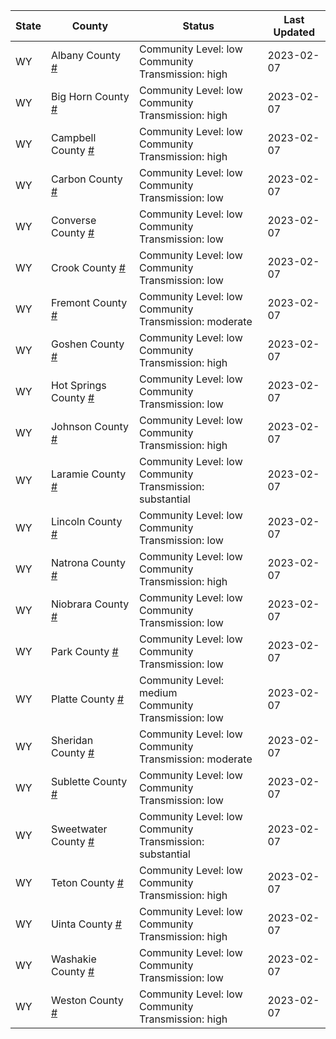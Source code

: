 State | County | Status | Last Updated
--- | --- | --- | --- 
WY | Albany County <a href="#albany_county">#</a> | <a name="albany_county"></a>Community Level: low<br/>Community Transmission: high | 2023-02-07
WY | Big Horn County <a href="#big_horn_county">#</a> | <a name="big_horn_county"></a>Community Level: low<br/>Community Transmission: high | 2023-02-07
WY | Campbell County <a href="#campbell_county">#</a> | <a name="campbell_county"></a>Community Level: low<br/>Community Transmission: high | 2023-02-07
WY | Carbon County <a href="#carbon_county">#</a> | <a name="carbon_county"></a>Community Level: low<br/>Community Transmission: low | 2023-02-07
WY | Converse County <a href="#converse_county">#</a> | <a name="converse_county"></a>Community Level: low<br/>Community Transmission: low | 2023-02-07
WY | Crook County <a href="#crook_county">#</a> | <a name="crook_county"></a>Community Level: low<br/>Community Transmission: low | 2023-02-07
WY | Fremont County <a href="#fremont_county">#</a> | <a name="fremont_county"></a>Community Level: low<br/>Community Transmission: moderate | 2023-02-07
WY | Goshen County <a href="#goshen_county">#</a> | <a name="goshen_county"></a>Community Level: low<br/>Community Transmission: high | 2023-02-07
WY | Hot Springs County <a href="#hot_springs_county">#</a> | <a name="hot_springs_county"></a>Community Level: low<br/>Community Transmission: low | 2023-02-07
WY | Johnson County <a href="#johnson_county">#</a> | <a name="johnson_county"></a>Community Level: low<br/>Community Transmission: high | 2023-02-07
WY | Laramie County <a href="#laramie_county">#</a> | <a name="laramie_county"></a>Community Level: low<br/>Community Transmission: substantial | 2023-02-07
WY | Lincoln County <a href="#lincoln_county">#</a> | <a name="lincoln_county"></a>Community Level: low<br/>Community Transmission: low | 2023-02-07
WY | Natrona County <a href="#natrona_county">#</a> | <a name="natrona_county"></a>Community Level: low<br/>Community Transmission: high | 2023-02-07
WY | Niobrara County <a href="#niobrara_county">#</a> | <a name="niobrara_county"></a>Community Level: low<br/>Community Transmission: low | 2023-02-07
WY | Park County <a href="#park_county">#</a> | <a name="park_county"></a>Community Level: low<br/>Community Transmission: low | 2023-02-07
WY | Platte County <a href="#platte_county">#</a> | <a name="platte_county"></a>Community Level: medium<br/>Community Transmission: low | 2023-02-07
WY | Sheridan County <a href="#sheridan_county">#</a> | <a name="sheridan_county"></a>Community Level: low<br/>Community Transmission: moderate | 2023-02-07
WY | Sublette County <a href="#sublette_county">#</a> | <a name="sublette_county"></a>Community Level: low<br/>Community Transmission: low | 2023-02-07
WY | Sweetwater County <a href="#sweetwater_county">#</a> | <a name="sweetwater_county"></a>Community Level: low<br/>Community Transmission: substantial | 2023-02-07
WY | Teton County <a href="#teton_county">#</a> | <a name="teton_county"></a>Community Level: low<br/>Community Transmission: high | 2023-02-07
WY | Uinta County <a href="#uinta_county">#</a> | <a name="uinta_county"></a>Community Level: low<br/>Community Transmission: high | 2023-02-07
WY | Washakie County <a href="#washakie_county">#</a> | <a name="washakie_county"></a>Community Level: low<br/>Community Transmission: low | 2023-02-07
WY | Weston County <a href="#weston_county">#</a> | <a name="weston_county"></a>Community Level: low<br/>Community Transmission: high | 2023-02-07
